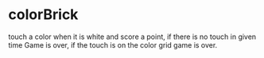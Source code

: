 # colorBrick
touch a color when it is white and score a point, if there is no touch in given time Game is over, if the touch is on the color grid game is over.
